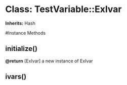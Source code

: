 # Class: TestVariable::ExIvar
**Inherits:** Hash
    




#Instance Methods
## initialize() [](#method-i-initialize)

**@return** [ExIvar] a new instance of ExIvar

## ivars() [](#method-i-ivars)

